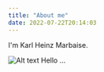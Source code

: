 ```yaml
---
title: "About me"
date: 2022-07-22T20:14:03
---
```

I'm Karl Heinz Marbaise.

![Alt text](http://boiler.place/600/400)
Hello ...